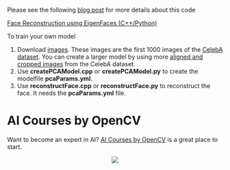 Please see the following [blog post](https://www.learnopencv.com/face-reconstruction-using-eigenfaces-cpp-python/) for more details about this code

[Face Reconstruction using EigenFaces (C++/Python)](https://www.learnopencv.com/face-reconstruction-using-eigenfaces-cpp-python/)

To train your own model 
1. Download [images](http://www.learnopencv.com/wp-content/uploads/2018/01/CalebA-1000-images.zip). These images are the first 1000 images of the [CelebA dataset](http://mmlab.ie.cuhk.edu.hk/projects/CelebA.html). You can create a larger model by using more [aligned and cropped images](https://www.dropbox.com/sh/8oqt9vytwxb3s4r/AADIKlz8PR9zr6Y20qbkunrba/Img/img_align_celeba.zip?dl=0) from the CelebA dataset. 
2. Use **createPCAModel.cpp** or **createPCAModel.py** to create the modelfile **pcaParams.yml**.
3. Use **reconstructFace.cpp** or **reconstructFace.py** to reconstruct the face. It needs the **pcaParams.yml** file. 


# AI Courses by OpenCV

Want to become an expert in AI? [AI Courses by OpenCV](https://opencv.org/courses/) is a great place to start. 

<a href="https://opencv.org/courses/">
<p align="center"> 
<img src="https://www.learnopencv.com/wp-content/uploads/2020/04/AI-Courses-By-OpenCV-Github.png">
</p>
</a>
